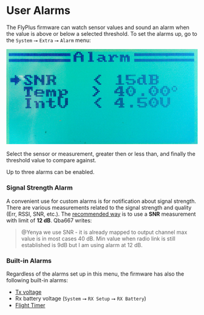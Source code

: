 # User Alarms

The FlyPlus firmware can watch sensor values and sound an alarm
when the value is above or below a selected threshold. To set the
alarms up, go to the `System` ⭢ `Extra` ⭢ `Alarm` menu:

![Alarms Menu](alarms.jpg)

Select the sensor or measurement, greater then or less than,
and finally the threshold value to compare against.

Up to three alarms can be enabled.


### Signal Strength Alarm ###

A convenient use for custom alarms is for notification about signal
strength. There are various measurements related to the signal strength
and quality (Err, RSSI, SNR, etc.). The [recommended way](https://www.rcgroups.com/forums/showpost.php?p=39232193&postcount=3040)
is to use a **SNR** measurement with limit of **12 dB**. Qba667 writes:

> @Yenya we use SNR - it is already mapped to output channel max value is
> in most cases 40 dB. Min value when radio link is still established is
> 9dB but I am using alarm at 12 dB.

### Built-in Alarms ###

Regardless of the alarms set up in this menu, the firmware has
also the following built-in alarms:

* [Tx voltage](Tx-voltage)
* Rx battery voltage (`System` ⭢ `RX Setup` ⭢ `RX Battery`)
* [Flight Timer](Timer)

